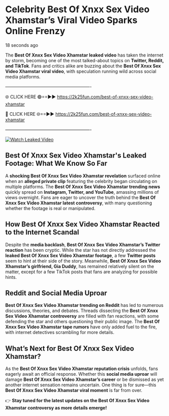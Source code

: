 # Celebrity Best Of Xnxx Sex Video Xhamstar’s Viral Video Sparks Online Frenzy

18 seconds ago

The **Best Of Xnxx Sex Video Xhamstar leaked video** has taken the internet by storm, becoming one of the most talked-about topics on **Twitter, Reddit, and TikTok**. Fans and critics alike are buzzing about the **Best Of Xnxx Sex Video Xhamstar viral video**, with speculation running wild across social media platforms.

———————————————————-

🌐 CLICK HERE 🟢==►► https://2k25fun.com/best-of-xnxx-sex-video-xhamstar

🔴 CLICK HERE 🌐==►► https://2k25fun.com/best-of-xnxx-sex-video-xhamstar

———————————————————-

[![Watch Leaked Video](https://miro.medium.com/v2/resize:fit:828/format:webp/1*cilzJN44JGOrTw9NJCrNHA.gif "Watch Leaked Video")](https://2k25fun.com/best-of-xnxx-sex-video-xhamstar)

## **Best Of Xnxx Sex Video Xhamstar's Leaked Footage: What We Know So Far**  
A **shocking Best Of Xnxx Sex Video Xhamstar revelation** surfaced online when an **alleged private clip** featuring the celebrity began circulating on multiple platforms. The **Best Of Xnxx Sex Video Xhamstar trending news** quickly spread on **Instagram, Twitter, and YouTube**, amassing millions of views overnight. Fans are eager to uncover the truth behind the **Best Of Xnxx Sex Video Xhamstar latest controversy**, with many questioning whether the footage is real or manipulated.  

## **How Best Of Xnxx Sex Video Xhamstar Reacted to the Internet Scandal**  
Despite the **media backlash**, **Best Of Xnxx Sex Video Xhamstar’s Twitter reaction** has been cryptic. While the star has not directly addressed the **leaked Best Of Xnxx Sex Video Xhamstar footage**, a few **Twitter posts** seem to hint at their side of the story. Meanwhile, **Best Of Xnxx Sex Video Xhamstar’s girlfriend, Gia Duddy**, has remained relatively silent on the matter, except for a few TikTok posts that fans are analyzing for possible hints.  

## **Reddit and Social Media Uproar**  
**Best Of Xnxx Sex Video Xhamstar trending on Reddit** has led to numerous discussions, theories, and debates. Threads dissecting the **Best Of Xnxx Sex Video Xhamstar controversy** are filled with fan reactions, with some defending the star and others questioning their public image. The **Best Of Xnxx Sex Video Xhamstar tape rumors** have only added fuel to the fire, with internet detectives scrambling for more details.  

## **What’s Next for Best Of Xnxx Sex Video Xhamstar?**  
As the **Best Of Xnxx Sex Video Xhamstar reputation crisis** unfolds, fans eagerly await an official response. Whether this **social media uproar** will damage **Best Of Xnxx Sex Video Xhamstar’s career** or be dismissed as yet another internet sensation remains uncertain. One thing is for sure—this **Best Of Xnxx Sex Video Xhamstar viral moment** is far from over.  

👉 **Stay tuned for the latest updates on the Best Of Xnxx Sex Video Xhamstar controversy as more details emerge!**  